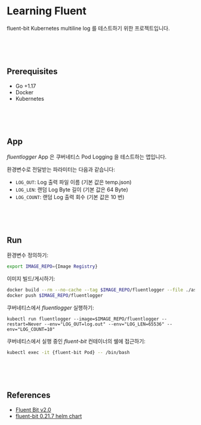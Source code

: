 # Learning Fluent

fluent-bit Kubernetes multiline log 를 테스트하기 위한 프로젝트입니다.  

<br/><br/><br/>

## Prerequisites  

* Go +1.17 
* Docker  
* Kubernetes  

<br/><br/><br/>

## App  

*fluentlogger* App 은 쿠버네티스 Pod Logging 을 테스트하는 앱입니다.  

환경변수로 전달받는 파라미터는 다음과 같습니다:  

* `LOG_OUT`: Log 출력 파일 이름 (기본 값은 temp.json)
* `LOG_LEN`: 랜덤 Log Byte 길이 (기본 값은 64 Byte)
* `LOG_COUNT`: 랜덤 Log 출력 회수 (기본 값은 10 번)

<br/><br/><br/>

## Run  

환경변수 정의하기:  

```bash
export IMAGE_REPO={Image Registry}
```

이미지 빌드/게시하기:  

```bash
docker build --rm --no-cache --tag $IMAGE_REPO/fluentlogger --file ./assets/docker/Dockerfile .
docker push $IMAGE_REPO/fluentlogger
```

쿠버네티스에서 *fluentlogger* 실행하기:  

```
kubectl run fluentlogger --image=$IMAGE_REPO/fluentlogger --restart=Never --env="LOG_OUT=log.out" --env="LOG_LEN=65536" --env="LOG_COUNT=10"
```

쿠버네티스에서 실행 중인 *fluent-bit* 컨테이너의 쉘에 접근하기:  

```bash
kubectl exec -it {fluent-bit Pod} -- /bin/bash
```

<br/><br/><br/>

## References  

* [Fluent Bit v2.0](https://docs.fluentbit.io/manual/)  
* [fluent-bit 0.21.7 helm chart](https://artifacthub.io/packages/helm/fluent/fluent-bit)
